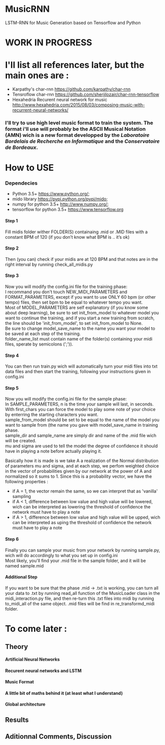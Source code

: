 # MusicRNN
LSTM-RNN for Music Generation based on Tensorflow and Python

# WORK IN PROGRESS

# I'll list all references later, but the main ones are :
* Karpathy's char-rnn https://github.com/karpathy/char-rnn  
* Tensroflow char-rnn https://github.com/sherjilozair/char-rnn-tensorflow  
* Hexahedria Recurent neural network for music http://www.hexahedria.com/2015/08/03/composing-music-with-recurrent-neural-networks/  

### I'll try to use high level music format to train the system.  The format i'll use will probably be the ASCII Musical Notation (AMN) wich is a new format developped by the _Laboratoire Bordelais de Recherche en Informatique_ and the _Conservatoire de Bordeaux_.  

# How to USE

### Dependecies
* Python 3.5+ https://www.python.org/;
* mido library https://pypi.python.org/pypi/mido;  
* numpy for python 3.5+ http://www.numpy.org/;  
* tensorflow for python 3.5+ https://www.tensorflow.org  

#### Step 1
Fill midis folder wither FOLDER(S) containaing .mid or .MID files with a constant BPM of 120 (if you don’t know what BPM is .. it’s ok)

#### Step 2
Then (you can) check if your midis are at 120 BPM and that notes are in the right interval by running check_all_midis.py

#### Step 3
Now you will modify the config.ini file for the training phase:  
I recommand you don't touch NEW\_MIDI\_PARAMETERS and FORMAT\_PARAMETERS, except if you want to use ONLY 60 bpm (or other tempo) files, then set bpm to be equal to whatever tempo you want.  
Most of MODEL\_PARAMETERS are self explanatory (if you know some about deep learning), be sure to set init\_from\_model to whatever model you want to continue the training, and if you start a new training from scratch, the line should be 'init\_from\_model', to set init\_from\_model to None.  
Be sure to change model\_save\_name to the name you want your model to be saved at each step of the training.   
folder\_name\_list must contain name of the folder(s) containing your midi files, sperate by semicolons (';')).  

#### Step 4
You can then run train.py wich will automatically turn your midi files into txt data files and then start the training, following your instructions given in config.ini

#### Step 5
Now you will modify the config.ini file for the sample phase:   
In SAMPLE\_PARAMETERS, n is the time your sample will last, in seconds.   
With first\_chars you can force the model to play some note of your choice by enterring the starting characters you want.   
sample\_from\_model should be set to be equal to the name of the model you want to sample from (the name you gave with model\_save\_name in training phase.   
sample\_dir and sample\_name are simply dir and name of the .mid file wich will be created.   
mu and sigma are used to tell the model the degree of confidence it should have in playing a note before actually playing it.   

Basically how it is made is we take A a realization of the Normal distribution of parameters mu and sigma, and at each step, we        perfom weighted choice in the vector of probabilities given by our network at the power of A and normalized so it sums to 1. Since      this is a probability vector, we have the following properties :   
* if A = 1, the vector remain the same, so we can interpret that as 'vanilla' sampling   
* if A < 1, difference between low value and high value will be lowered, wich can be interpreted as lowering the threshold of          confidence the network must have to play a note  
* if A > 1, difference between low value and high value will be upped, wich can be interpreted as uping the threshold of             confidence the network must have to play a note

#### Step 6
Finally you can sample your music from your network by running sample.py, wich will do accordingly to what you set up in config.ini  
Most likely, you'll find your .mid file in the sample folder, and it will be named sample.mid

#### Additional Step
If you want to be sure that the phase .mid -> .txt is working, you can turn all your data to .txt by running read\_all function of the MusicLoader class in the midi\_interaction.py file, and then re-turn this .txt files into midi by running to\_midi\_all of the same object. .mid files will be find in re\_transformd\_midi folder.


# To come later :
## Theory
#### Artificial Neural Networks
#### Recurent neural networks and LSTM
#### Music Format
#### A little bit of maths behind it (at least what I understand)
#### Global architecture
## Results
## Aditionnal Comments, Discussion
